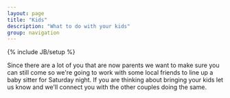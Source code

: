 ```yaml
---
layout: page
title: "Kids"
description: "What to do with your kids"
group: navigation
---
```

{% include JB/setup %}

Since there are a lot of you that are now parents we want to make sure you can still come so we're going to work with some local friends to line up a baby sitter for Saturday night.  If you are thinking about bringing your kids let us know and we'll connect you with the other couples doing the same.  
